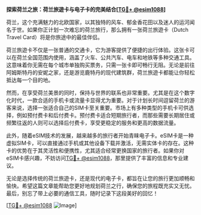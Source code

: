 **探索荷兰之旅：荷兰旅遊卡与电子卡的完美结合[[TG💪+ @esim1088](https://t.me/s/esim1088)]**

荷兰，这个充满魅力的北欧国家，以其独特的风车、郁金香花田以及迷人的运河闻名于世。如果你正计划一次难忘的荷兰旅行，那么拥有一张荷兰旅遊卡（Dutch Travel Card）将是你旅途中的最佳伴侣。

荷兰旅遊卡不仅是一张普通的交通卡，它为游客提供了便捷的出行体验。这张卡可以在荷兰全国范围内使用，涵盖了火车、公共汽车、电车和地铁等多种交通工具。这意味着你无需在每个城市单独购买票务，只需一张卡即可畅行无阻。无论是前往阿姆斯特丹的安妮之家，还是游览鹿特丹的现代建筑群，荷兰旅遊卡都能让你轻松抵达每一个目的地。

然而，在享受荷兰美景的同时，保持与世界的联系也非常重要。尤其是在这个数字化时代，一款合适的手机卡或流量卡显得尤为重要。对于计划长时间逗留荷兰的游客来说，选择一张适合自己的SIM卡至关重要。市场上有多种类型的手机卡可供选择，例如预付费卡和后付费卡。预付费卡适合短期旅行者，而那些需要长期居住或频繁往返的人则可以选择后付费卡，享受更稳定的服务和更高的数据流量。

此外，随着eSIM技术的发展，越来越多的旅行者开始青睐电子卡。eSIM卡是一种虚拟SIM卡，可以直接通过手机或其他设备下载并激活，无需实体卡的存在。这种卡的优势在于其灵活性和便携性，尤其适合经常更换国家的旅行者。如果你对eSIM卡感兴趣，不妨访问[TG💪+ @esim1088](https://t.me/s/esim1088)，那里提供了丰富的信息和专业建议。

无论是选择传统的荷兰旅遊卡，还是现代的电子卡，都旨在让您的旅行更加顺畅和愉快。希望这篇文章能帮助您更好地规划荷兰之行，确保您的旅程既充实又无忧。最后，别忘了带上必要的通信工具，随时记录下这段美好的回忆！

[[TG💪+ @esim1088](https://t.me/s/esim1088) ![Image](https://i.postimg.cc/4NQfJmqS/Snipaste-2025-05-13-00-14-12.png)]